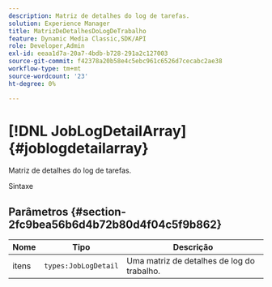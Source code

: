 ```yaml
---
description: Matriz de detalhes do log de tarefas.
solution: Experience Manager
title: MatrizDeDetalhesDoLogDeTrabalho
feature: Dynamic Media Classic,SDK/API
role: Developer,Admin
exl-id: eeaa1d7a-20a7-4bdb-b728-291a2c127003
source-git-commit: f42378a20b58e4c5ebc961c6526d7cecabc2ae38
workflow-type: tm+mt
source-wordcount: '23'
ht-degree: 0%

---
```


# [!DNL JobLogDetailArray]{#joblogdetailarray}

Matriz de detalhes do log de tarefas.

Sintaxe

## Parâmetros {#section-2fc9bea56b6d4b72b80d4f04c5f9b862}

| Nome | Tipo | Descrição |
|---|---|---|
| itens | `types:JobLogDetail` | Uma matriz de detalhes de log do trabalho. |
